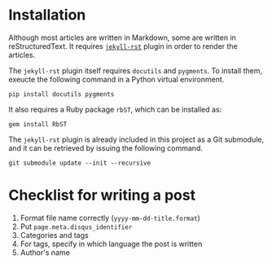 Installation
============

Although most articles are written in Markdown, some are written in
reStructuredText. It requires
[`jekyll-rst`](https://github.com/xdissent/jekyll-rst) plugin in order to
render the articles.

The `jekyll-rst` plugin itself requires `docutils` and `pygments`. To install
them, exeucte the following command in a Python virtual environment.

    pip install docutils pygments

It also requires a Ruby package `rbST`, which can be installed as:

    gem install RbST

The `jekyll-rst` plugin is already included in this project as a Git submodule,
and it can be retrieved by issuing the following command.

    git submodule update --init --recursive

Checklist for writing a post
============================

1. Format file name correctly (`yyyy-mm-dd-title.format`)
1. Put `page.meta.disqus_identifier`
1. Categories and tags
  1. For tags, specify in which language the post is written
1. Author's name
